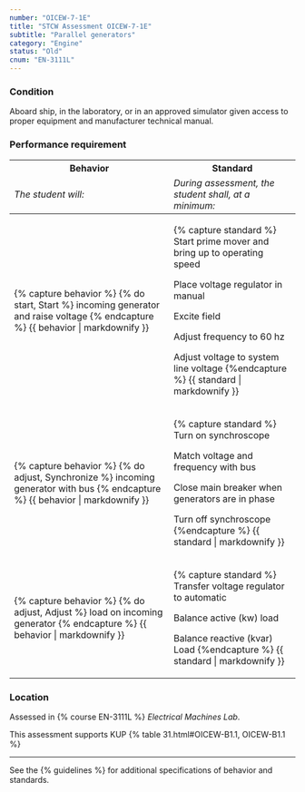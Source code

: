 ```yaml
---
number: "OICEW-7-1E"
title: "STCW Assessment OICEW-7-1E"
subtitle: "Parallel generators"
category: "Engine"
status: "Old"
cnum: "EN-3111L"
---
```

### Condition

Aboard ship, in the laboratory, or in an approved simulator given access to proper equipment and manufacturer technical manual.

### Performance requirement 

<table width='100%' class='Guidelines'>
 <thead>
 <tr>
     <th class='thirty'>Behavior</th>
     <th class='seventy'>Standard</th>
 </tr>
 <tr>
     <td><em>The student will:</em></td>
     <td><em>During assessment, the student shall, at a minimum:</em></td>
 </tr>
 </thead>
 <tbody>
 

<tr><td>

{% capture behavior %}
{% do start, Start %} incoming generator and raise voltage
{% endcapture %}
{{ behavior | markdownify }}

</td><td>

{% capture standard %}
Start prime mover and bring up to operating speed

Place voltage regulator in manual

Excite field

Adjust frequency to 60 hz

Adjust voltage to system line voltage
{%endcapture %}
{{ standard | markdownify }}

</td></tr>



<tr><td>

{% capture behavior %}
{% do adjust, Synchronize %} incoming generator with bus
{% endcapture %}
{{ behavior | markdownify }}

</td><td>

{% capture standard %}
Turn on synchroscope

Match voltage and frequency with bus

Close main breaker when generators are in phase

Turn off synchroscope
{%endcapture %}
{{ standard | markdownify }}

</td></tr>



<tr><td>

{% capture behavior %}
{% do adjust, Adjust %} load on incoming generator
{% endcapture %}
{{ behavior | markdownify }}

</td><td>

{% capture standard %}
Transfer voltage regulator to automatic

Balance active (kw) load

Balance reactive (kvar) Load
{%endcapture %}
{{ standard | markdownify }}

</td></tr>



 </tbody>
 </table>

### Location

Assessed in  {% course  EN-3111L %}  *Electrical Machines Lab*.

This assessment supports KUP {% table 31.html#OICEW-B1.1, OICEW-B1.1 %}

***



See the {% guidelines %} for additional specifications of behavior and standards.